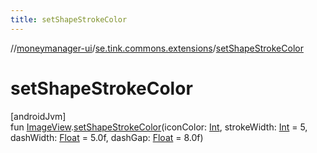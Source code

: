 ```yaml
---
title: setShapeStrokeColor
---
```

//[moneymanager-ui](../../index.html)/[se.tink.commons.extensions](index.html)/[setShapeStrokeColor](set-shape-stroke-color.html)



# setShapeStrokeColor



[androidJvm]\
fun [ImageView](https://developer.android.com/reference/kotlin/android/widget/ImageView.html).[setShapeStrokeColor](set-shape-stroke-color.html)(iconColor: [Int](https://kotlinlang.org/api/latest/jvm/stdlib/kotlin/-int/index.html), strokeWidth: [Int](https://kotlinlang.org/api/latest/jvm/stdlib/kotlin/-int/index.html) = 5, dashWidth: [Float](https://kotlinlang.org/api/latest/jvm/stdlib/kotlin/-float/index.html) = 5.0f, dashGap: [Float](https://kotlinlang.org/api/latest/jvm/stdlib/kotlin/-float/index.html) = 8.0f)




